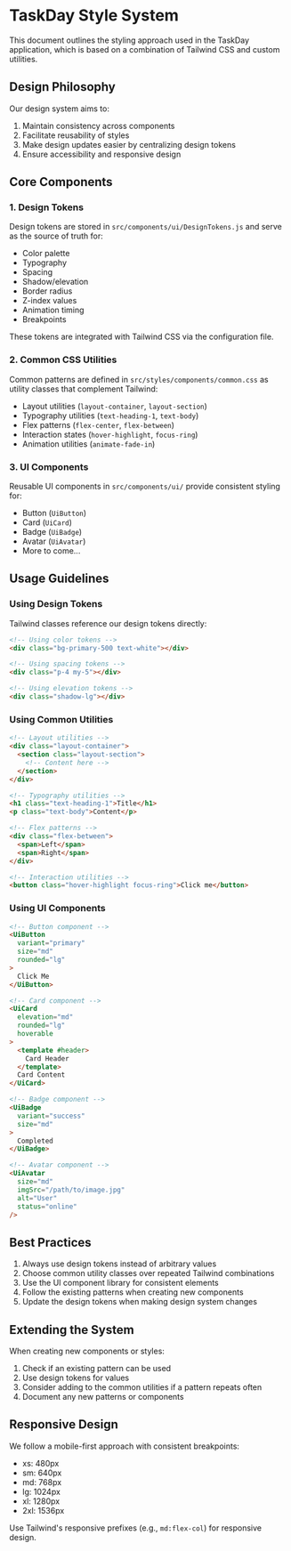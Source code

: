 # TaskDay Style System

This document outlines the styling approach used in the TaskDay application, which is based on a combination of Tailwind CSS and custom utilities.

## Design Philosophy

Our design system aims to:

1. Maintain consistency across components
2. Facilitate reusability of styles
3. Make design updates easier by centralizing design tokens
4. Ensure accessibility and responsive design

## Core Components

### 1. Design Tokens

Design tokens are stored in `src/components/ui/DesignTokens.js` and serve as the source of truth for:

- Color palette
- Typography
- Spacing
- Shadow/elevation
- Border radius
- Z-index values
- Animation timing
- Breakpoints

These tokens are integrated with Tailwind CSS via the configuration file.

### 2. Common CSS Utilities

Common patterns are defined in `src/styles/components/common.css` as utility classes that complement Tailwind:

- Layout utilities (`layout-container`, `layout-section`)
- Typography utilities (`text-heading-1`, `text-body`)
- Flex patterns (`flex-center`, `flex-between`)
- Interaction states (`hover-highlight`, `focus-ring`)
- Animation utilities (`animate-fade-in`)

### 3. UI Components

Reusable UI components in `src/components/ui/` provide consistent styling for:

- Button (`UiButton`)
- Card (`UiCard`)
- Badge (`UiBadge`)
- Avatar (`UiAvatar`)
- More to come...

## Usage Guidelines

### Using Design Tokens

Tailwind classes reference our design tokens directly:

```html
<!-- Using color tokens -->
<div class="bg-primary-500 text-white"></div>

<!-- Using spacing tokens -->
<div class="p-4 my-5"></div>

<!-- Using elevation tokens -->
<div class="shadow-lg"></div>
```

### Using Common Utilities

```html
<!-- Layout utilities -->
<div class="layout-container">
  <section class="layout-section">
    <!-- Content here -->
  </section>
</div>

<!-- Typography utilities -->
<h1 class="text-heading-1">Title</h1>
<p class="text-body">Content</p>

<!-- Flex patterns -->
<div class="flex-between">
  <span>Left</span>
  <span>Right</span>
</div>

<!-- Interaction utilities -->
<button class="hover-highlight focus-ring">Click me</button>
```

### Using UI Components

```html
<!-- Button component -->
<UiButton 
  variant="primary" 
  size="md" 
  rounded="lg"
>
  Click Me
</UiButton>

<!-- Card component -->
<UiCard 
  elevation="md" 
  rounded="lg" 
  hoverable
>
  <template #header>
    Card Header
  </template>
  Card Content
</UiCard>

<!-- Badge component -->
<UiBadge 
  variant="success" 
  size="md"
>
  Completed
</UiBadge>

<!-- Avatar component -->
<UiAvatar 
  size="md" 
  imgSrc="/path/to/image.jpg" 
  alt="User"
  status="online"
/>
```

## Best Practices

1. Always use design tokens instead of arbitrary values
2. Choose common utility classes over repeated Tailwind combinations
3. Use the UI component library for consistent elements
4. Follow the existing patterns when creating new components
5. Update the design tokens when making design system changes

## Extending the System

When creating new components or styles:

1. Check if an existing pattern can be used
2. Use design tokens for values
3. Consider adding to the common utilities if a pattern repeats often
4. Document any new patterns or components

## Responsive Design

We follow a mobile-first approach with consistent breakpoints:

- xs: 480px
- sm: 640px
- md: 768px
- lg: 1024px
- xl: 1280px
- 2xl: 1536px

Use Tailwind's responsive prefixes (e.g., `md:flex-col`) for responsive design. 